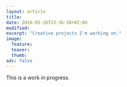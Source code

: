 ```yaml
---
layout: article
title: 
date: 2016-05-26T23:36:58+02:00
modified:
excerpt: "Creative projects I'm working on."
image:
  feature: 
  teaser:
  thumb:
ads: false
---
```


This is a work in progress.
